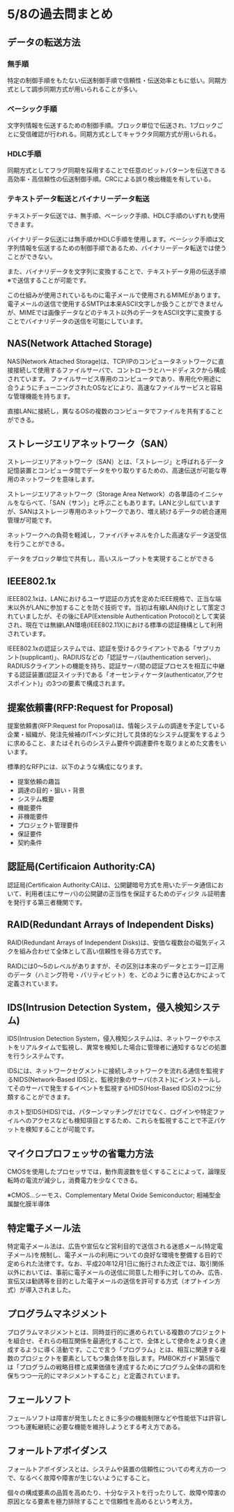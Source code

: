 # 5/8の過去問まとめ

## データの転送方法

### 無手順
特定の制御手順をもたない伝送制御手順で信頼性・伝送効率ともに低い。同期方式として調歩同期方式が用いられることが多い。

### ベーシック手順
文字列情報を伝送するための制御手順。ブロック単位で伝送され、1ブロックごとに受信確認が行われる。同期方式としてキャラクタ同期方式が用いられる。

### HDLC手順
同期方式としてフラグ同期を採用することで任意のビットパターンを伝送できる高効率・高信頼性の伝送制御手順。CRCによる誤り検出機能を有している。

### テキストデータ転送とバイナリーデータ転送
テキストデータ伝送では、無手順、ベーシック手順、HDLC手順のいずれも使用できます。

バイナリデータ伝送には無手順かHDLC手順を使用します。ベーシック手順は文字列情報を伝送するための制御手順であるため、バイナリーデータ転送では使うことができない。

また、バイナリデータを文字列に変換することで、テキストデータ用の伝送手順※で送信することが可能です。

この仕組みが使用されているものに電子メールで使用されるMIMEがあります。電子メールの送信で使用するSMTPは本来ASCII文字しか扱うことができませんが、MIMEでは画像データなどのテキスト以外のデータをASCII文字に変換することでバイナリデータの送信を可能にしています。

## NAS(Network Attached Storage)

NAS(Network Attached Storage)は、TCP/IPのコンピュータネットワークに直接接続して使用するファイルサーバで、コントローラとハードディスクから構成されています。
ファイルサービス専用のコンピュータであり、専用化や用途に合うようにチューニングされたOSなどにより、高速なファイルサービスと容易な管理機能を持ちます。

直接LANに接続し，異なるOSの複数のコンピュータでファイルを共有することができる。

## ストレージエリアネットワーク（SAN）

ストレージエリアネットワーク（SAN）とは、「ストレージ」と呼ばれるデータ記憶装置とコンピュータ間でデータをやり取りするための、高速伝送が可能な専用のネットワークを意味します。

ストレージエリアネットワーク（Storage Area Network）の各単語のイニシャルをならべて、「SAN（サン）」と呼ぶこともあります。LANと少し似ていますが、SANはストレージ専用のネットワークであり、増え続けるデータの統合運用管理が可能です。

ネットワークへの負荷を軽減し，ファイバチャネルを介した高速なデータ送受信を行うことができる。

データをブロック単位で共有し，高いスループットを実現することができる

## IEEE802.1x

IEEE802.1xは、LANにおけるユーザ認証の方式を定めたIEEE規格で、正当な端末以外がLANに参加することを防ぐ技術です。当初は有線LAN向けとして策定されていましたが、その後にEAP(Extensible Authentication Protocol)として実装され、現在では無線LAN環境(IEEE802.11X)における標準の認証機構として利用されています。

IEEE802.1xの認証システムでは、認証を受けるクライアントである「サプリカント(supplicant)」、RADIUSなどの「認証サーバ(authentication server)」、RADIUSクライアントの機能を持ち、認証サーバ間の認証プロセスを相互に中継する認証装置(認証スイッチ)である「オーセンティケータ(authenticator,アクセスポイント)」の3つの要素で構成されます。

## 提案依頼書(RFP:Request for Proposal)

提案依頼書(RFP:Request for Proposal)は、情報システムの調達を予定している企業・組織が、発注先候補のITベンダに対して具体的なシステム提案をするように求めること、またはそれらのシステム要件や調達要件を取りまとめた文書をいいます。

標準的なRFPには、以下のような構成になります。
- 提案依頼の趣旨
- 調達の目的・狙い・背景
- システム概要
- 機能要件
- 非機能要件
- プロジェクト管理要件
- 保証要件
- 契約条件

## 認証局(Certificaion Authority:CA)

認証局(Certificaion Authority:CA)は、公開鍵暗号方式を用いたデータ通信において、利用者(主にサーバ)の公開鍵の正当性を保証するためのディジタ
ル証明書を発行する第三者機関です。

## RAID(Redundant Arrays of Independent Disks)

RAID(Redundant Arrays of Independent Disks)は、安価な複数台の磁気ディスクを組み合わせて全体として高い信頼性を得る方式です。

RAIDには0～5のレベルがありますが、その区別は本来のデータとエラー訂正用のデータ（ハミング符号・パリティビット）を、どのように書き込むかによって定義されています。

## IDS(Intrusion Detection System，侵入検知システム)

IDS(Intrusion Detection System，侵入検知システム)は、ネットワークやホストをリアルタイムで監視し、異常を検知した場合に管理者に通知するなどの処置を行うシステムです。

IDSには、ネットワークセグメントに接続しネットワークを流れる通信を監視するNIDS(Network-Based IDS)と、監視対象のサーバ(ホスト)にインストールしてそのサーバで発生するイベントを監視するHIDS(Host-Based IDS)の2つに分類することができます。

ホスト型IDS(HIDS)では、パターンマッチングだけでなく、ログインや特定ファイルへのアクセスなども検知項目とするため、これらを監視することで不正パケットを検知することが可能です。

## マイクロプロフェッサの省電力方法

CMOSを使用したプロセッサでは，動作周波数を低くすることによって，論理反転時の電流が減少し，消費電力を少なくできる。

※CMOS…シーモス、Complementary Metal Oxide Semiconductor; 相補型金属酸化膜半導体

## 特定電子メール法

特定電子メール法は、広告や宣伝など営利目的で送信される迷惑メール(特定電子メール)を規制し、電子メールの利用についての良好な環境を整備する目的で定められた法律です。なお、平成20年12月1日に施行された改正では、取引関係以外においては、事前に電子メールの送信に同意した相手に対してのみ、広告、宣伝又は勧誘等を目的とした電子メールの送信を許可する方式（オプトイン方式）が導入されました。

## プログラムマネジメント

プログラムマネジメントとは、同時並行的に進められている複数のプロジェクトを組合せ、それらの相互関係を最適化することで、全体として使命をより良く達成するように導く活動です。ここで言う「プログラム」とは、相互に関連する複数のプロジェクトを要素としてもつ集合体を指します。PMBOKガイド第5版では「プログラムの戦略目標と成果価値を達成するためにプログラム全体の調和を保ちつつ一元的にマネジメントすること」と定義されています。

## フェールソフト

フェールソフトは障害が発生したときに多少の機能制限などや性能低下は許容しつつも運転継続に必要な機能を維持しようとする考え方である。

## フォールトアボイダンス

フォールトアボイダンスとは、システムや装置の信頼性についての考え方の一つで、なるべく故障や障害が生じないようにすること。

個々の構成要素の品質を高めたり、十分なテストを行ったりして、故障や障害の原因となる要素を極力排除することで信頼性を高めるという考え方。

